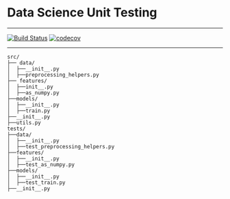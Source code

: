 # Data Science Unit Testing
-----------------

[![Build Status](https://app.travis-ci.com/gokhankesler/python-ds-unit-testing.svg?branch=main)](https://app.travis-ci.com/gokhankesler/python-ds-unit-testing)
[![codecov](https://codecov.io/gh/gokhankesler/python-ds-unit-testing/branch/main/graph/badge.svg?token=ZO9L2Q6WYP)](https://codecov.io/gh/gokhankesler/python-ds-unit-testing)

-----------------


```
src/
├── data/
│  ├──__init__.py
│  ├──preprocessing_helpers.py
├── features/
│  ├──init__.py
│  ├──as_numpy.py
├──models/
│  ├──__init__.py
│  ├──train.py
├──__init__.py
├──utils.py
tests/
├──data/
│  ├──__init__.py
│  ├──test_preprocessing_helpers.py
├──features/
│  ├──__init__.py
│  ├──test_as_numpy.py
├──models/
│  ├──__init__.py
│  ├──test_train.py
├──__init__.py
```

